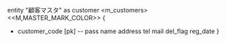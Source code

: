entity "顧客マスタ" as customer <m_customers>
<<M,MASTER_MARK_COLOR>> {
  + customer_code [pk]
  --
  pass
  name
  address
  tel
  mail
  del_flag
  reg_date
}
  

